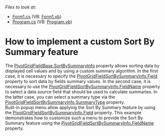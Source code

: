 <!-- default file list -->
*Files to look at*:

* [Form1.cs](./CS/WindowsApplication53/Form1.cs) (VB: [Form1.vb](./VB/WindowsApplication53/Form1.vb))
* [Program.cs](./CS/WindowsApplication53/Program.cs) (VB: [Program.vb](./VB/WindowsApplication53/Program.vb))
<!-- default file list end -->
# How to implement a custom Sort By Summary feature


<p>The <a href="http://documentation.devexpress.com/#CoreLibraries/DevExpressXtraPivotGridPivotGridFieldBase_SortBySummaryInfotopic">PivotGridFieldBase.SortBySummaryInfo</a> property allows sorting data by displayed cell values and by using a custom summary algorithm. In the first case, it is necessary to specify the <a href="http://documentation.devexpress.com/#CoreLibraries/DevExpressXtraPivotGridPivotGridFieldSortBySummaryInfo_Fieldtopic">PivotGridFieldSortBySummaryInfo.Field</a> property to sort data by fields summary values. In the second case, it is necessary to use the <a href="http://documentation.devexpress.com/#CoreLibraries/DevExpressXtraPivotGridPivotGridFieldSortBySummaryInfo_FieldNametopic">PivotGridFieldSortBySummaryInfo.FieldName</a> property to select a data source field that should be used to calculate summaries. In the latter case, you can select a summary type via the <a href="http://documentation.devexpress.com/#CoreLibraries/DevExpressXtraPivotGridPivotGridFieldSortBySummaryInfo_SummaryTypetopic">PivotGridFieldSortBySummaryInfo.SummaryType</a> property. <br />
Built-in popup menu allow applying the Sort By Summary  feature by using the <a href="http://documentation.devexpress.com/#CoreLibraries/DevExpressXtraPivotGridPivotGridFieldSortBySummaryInfo_Fieldtopic">PivotGridFieldSortBySummaryInfo.Field</a> property. This example demonstrates how to customize such a menu to provide the Sort By Summary feature using the <a href="http://documentation.devexpress.com/#CoreLibraries/DevExpressXtraPivotGridPivotGridFieldSortBySummaryInfo_FieldNametopic">PivotGridFieldSortBySummaryInfo.FieldName</a> property.</p>

<br/>


